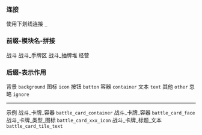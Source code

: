 ### 连接
使用下划线连接
`_`

### 前缀-模块名-拼接
战斗
战斗_手牌区
战斗_抽牌堆
经营

### 后缀-表示作用
背景
`background`
图标
`icon`
按钮
`button`
容器
`container`
文本
`text`
其他
`other`
忽略
`ignore`

---
示例
战斗_卡牌_容器
`battle_card_container`
战斗_卡牌_容器
`battle_card_face`
战斗_卡牌_类型_图标
`battle_card_xxx_icon`
战斗_卡牌_标题_文本
`battle_card_tile_text`